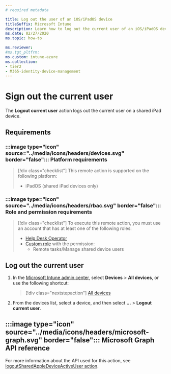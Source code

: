 ```yaml
---
# required metadata

title: Log out the user of an iOS/iPadOS device
titleSuffix: Microsoft Intune
description: Learn how to log out the current user of an iOS/iPadOS device with Intune.
ms.date: 02/27/2020
ms.topic: how-to

ms.reviewer:
#ms.tgt_pltfrm:
ms.custom: intune-azure
ms.collection:
- tier2
- M365-identity-device-management
---
```


# Sign out the current user

The **Logout current user** action logs out the current user on a shared iPad device.

## Requirements

### :::image type="icon" source="../media/icons/headers/devices.svg" border="false"::: Platform requirements

> [!div class="checklist"]
> This remote action is supported on the following platform:
>
> - iPadOS (shared iPad devices only)

### :::image type="icon" source="../media/icons/headers/rbac.svg" border="false"::: Role and permission requirements

> [!div class="checklist"]
> To execute this remote action, you must use an account that has at least one of the following roles:
>
> - [Help Desk Operator][INT-R1]
> - [Custom role][INT-RC] with the permission:
>   - Remote tasks/Manage shared device users

## Log out the current user

1. In the [Microsoft Intune admin center][INT-AC], select **Devices** > **All devices**, or use the following shortcut:
    > [!div class="nextstepaction"]
    > [All devices][INT-AC1]
1. From the devices list, select a device, and then select **...** > **Logout current user**.

## :::image type="icon" source="../media/icons/headers/microsoft-graph.svg" border="false"::: Microsoft Graph API reference

For more information about the API used for this action, see [logoutSharedAppleDeviceActiveUser action][GRAPH-1].

<!--links-->

[INT-AC]: https://go.microsoft.com/fwlink/?linkid=2109431
[INT-AC1]: https://go.microsoft.com/fwlink/?linkid=2109431#view/Microsoft_Intune_DeviceSettings/DevicesMenu/~/allDevices

[INT-RC]: /intune/intune-service/fundamentals/create-custom-role
[INT-R1]: /intune/intune-service/fundamentals/role-based-access-control-reference#help-desk-operator
[INT-R2]: /intune/intune-service/fundamentals/role-based-access-control-reference#school-administrator
[GRAPH-1]: /graph/api/intune-devices-manageddevice-logoutsharedappledeviceactiveuser
